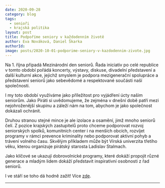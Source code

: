 ```yaml
---
date: 2020-09-28
category: blog
tags:
  - senioři
  - krajská politika
layout: post
title: Podpoříme seniory v každodenním životě
author: Eva Nováková, Daniel Škarka
authorId:  
image: posts/2020-10-01-podporime-seniory-v-kazdodennim-zivote.jpg
---
```


Na 1. října připadá Mezinárodní den seniorů. Řada iniciativ po celé republice v tomto období pořádá koncerty, výstavy, diskuse, divadelní představení a další kulturní akce, jejichž smyslem je podpora mezigenerační spolupráce a představení seniorů jako sebevědomé a respektované součásti naší společnosti. 

I my toto období využíváme jako příležitost pro vyjádření úcty našim seniorům. Jako Piráti si uvědomujeme, že zejména v dnešní době patří mezi nejohroženější skupinu a záleží nám na tom, abychom je jako společnost dokázali ochránit. 

Druhou stranou stejné mince je ale izolace a osamění, jimž mnoho seniorů čelí. Z pozice krajských zastupitelů proto chceme podporovat rozvoj seniorských spolků, komunitních center i na menších obcích, rozvíjet programy v rámci prevence kriminality nebo podporovat aktivní pohyb a trávení volného času. Skvělým příkladem může být Vírská univerzita třetího věku, kterou organizuje pirátský starosta Ladislav Stalmach.

Jako klíčové se ukazují dobrovolnické programy, které dokáží propojit různé generace a mladým lidem dokáží představit inspirativní osobnosti z řad seniorů. 

I ve stáří se toho dá hodně zažít! Více [zde](https://vysocina.pirati.cz/komunalni-volby/program/2020vys/pecujici).


---
